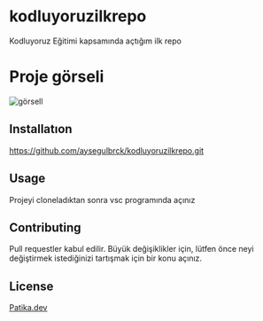 # kodluyoruzilkrepo
Kodluyoruz Eğitimi kapsamında açtığım ilk repo
# Proje görseli
![görsell](https://avatars.githubusercontent.com/u/30476529?s=280&v=4)

## Installatıon
https://github.com/aysegulbrck/kodluyoruzilkrepo.git

## Usage
Projeyi cloneladıktan sonra vsc programında açınız

## Contributing
Pull requestler kabul edilir. Büyük değişiklikler için, lütfen önce neyi değiştirmek istediğinizi tartışmak için bir konu açınız.

## License
[Patika.dev](https://www.patika.dev/tr)


